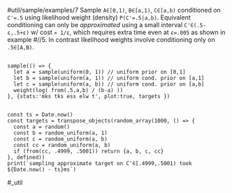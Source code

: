 #util/sample/examples/7 Sample `A∈[0,1)`, `B∈[a,1)`, `C∈[a,b)` conditioned on `C'=.5` using likelihood weight (density) `P(C'=.5|a,b)`. Equivalent conditioning can only be _approximated_ using a small interval `C'∈(.5-ε,.5+ε)` w/ cost `∝ 1/ε`, which requires extra time even at `ε=.005` as shown in example #//5. In contrast likelihood weights involve conditioning only on `.5∈[A,B)`.
```js:js_input

sample(() => {
  let a = sample(uniform(0, 1)) // uniform prior on [0,1]
  let b = sample(uniform(a, 1)) // uniform cond. prior on [a,1]
  let c = sample(uniform(a, b)) // uniform cond. prior on [a,b]
  weight(log( from(.5,a,b) / (b-a) ))
}, {stats:'mks tks ess elw t', plot:true, targets })

```
```js:js_removed

const ts = Date.now()
const targets = transpose_objects(random_array(1000, () => {
  const a = random()
  const b = random_uniform(a, 1)
  const c = random_uniform(a, b)
  const cc = random_uniform(a, b)
  if (from(cc, .4999, .5001)) return {a, b, c, cc}
}, defined))
print(`sampling approximate target on C'∈[.4999,.5001) took ${Date.now() - ts}ms`)

```
#_util